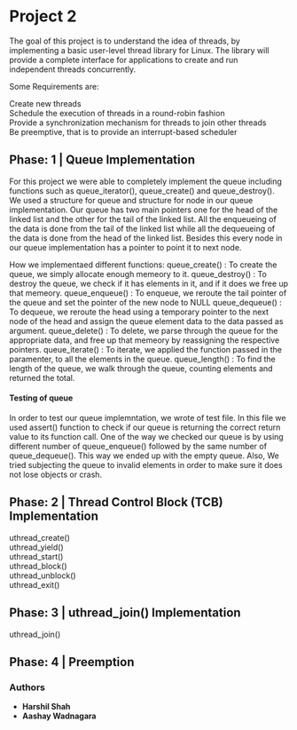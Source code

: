 # Project 2

The goal of this project is to understand the idea of threads, by <br />
implementing a basic user-level thread library for Linux. The library will  <br />
provide a complete interface for applications to create and run  <br />
independent threads concurrently.<br />

Some Requirements are:<br />

Create new threads<br />
Schedule the execution of threads in a round-robin fashion  <br />
Provide a synchronization mechanism for threads to join other threads  <br />
Be preemptive, that is to provide an interrupt-based scheduler  <br />

## Phase: 1 | Queue Implementation

For this project we were able to completely implement the queue including  <br />
functions such as queue_iterator(), queue_create() and queue_destroy(). <br />
We used a structure for queue and structure for node in our queue implementation. Our queue has two main pointers one for the head of the linked list and the other for the tail of the linked list. All the enqueueing of the data is done from the tail of the linked list while all the dequeueing of the data is done from the head of the linked list. Besides this every node in our queue implementation has a pointer to point it to next node. 

How we implementaed different functions:
queue_create() : To create the queue, we simply allocate enough memeory to it. 
queue_destroy() : To destroy the queue, we check if it has elements in it, and if it does we free up that memeory. 
queue_enqueue() : To enqueue, we reroute the tail pointer of the queue and set the pointer of the new node to NULL
queue_dequeue() : To dequeue, we reroute the head using a temporary pointer to the next node of the head and assign the queue element data to the data passed as argument. 
queue_delete() : To delete, we parse through the queue for the appropriate data, and free up that memeory by reassigning the respective pointers.
queue_iterate() : To iterate, we applied the function passed in the paramenter, to all the elements in the queue. 
queue_length() : To find the length of the queue, we walk through the queue, counting elements and returned the total.

#### Testing of queue
In order to test our queue implemntation, we wrote of test file. In this file we used assert() function to check if our queue is returning the correct return value to its function call. One of the way we checked our queue is by using different number of queue_enqueue() followed by the same number of queue_dequeue(). This way we ended up with the empty queue. Also, We tried subjecting the queue to invalid elements in order to make sure it does not lose objects or crash.


## Phase: 2 | Thread Control Block (TCB) Implementation 

uthread_create() <br />
uthread_yield() <br />
uthread_start() <br />
uthread_block() <br />
uthread_unblock() <br />
uthread_exit() <br />


## Phase: 3 | uthread_join() Implementation 

uthread_join()

## Phase: 4 | Preemption

### Authors

* **Harshil Shah** 
* **Aashay Wadnagara** 

